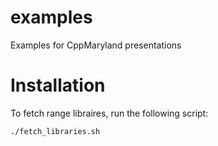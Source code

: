 # examples
Examples for CppMaryland presentations

# Installation
To fetch range libraires, run the following script:
```shell
./fetch_libraries.sh
```
